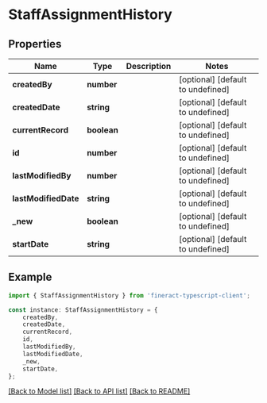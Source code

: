 # StaffAssignmentHistory


## Properties

Name | Type | Description | Notes
------------ | ------------- | ------------- | -------------
**createdBy** | **number** |  | [optional] [default to undefined]
**createdDate** | **string** |  | [optional] [default to undefined]
**currentRecord** | **boolean** |  | [optional] [default to undefined]
**id** | **number** |  | [optional] [default to undefined]
**lastModifiedBy** | **number** |  | [optional] [default to undefined]
**lastModifiedDate** | **string** |  | [optional] [default to undefined]
**_new** | **boolean** |  | [optional] [default to undefined]
**startDate** | **string** |  | [optional] [default to undefined]

## Example

```typescript
import { StaffAssignmentHistory } from 'fineract-typescript-client';

const instance: StaffAssignmentHistory = {
    createdBy,
    createdDate,
    currentRecord,
    id,
    lastModifiedBy,
    lastModifiedDate,
    _new,
    startDate,
};
```

[[Back to Model list]](../README.md#documentation-for-models) [[Back to API list]](../README.md#documentation-for-api-endpoints) [[Back to README]](../README.md)
